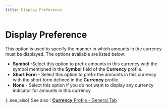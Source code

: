 ```yaml
---
title: Display Preference
---
```


# Display Preference


This option is used to specify the manner in which amounts in the currency  must be displayed. The options available are listed below:

- **Symbol**  -Select this option to prefix amounts in this currency with the symbol  mentioned in the **Symbol** field  of the **Currency** profile.
- **Short 
 Form** - Select this option to prefix the amounts in this currency  with the short form defined in the **Currency**  profile.
- **None**  - Select this option if you do not want to display any currency indicator  for amounts in this currency.



{:.see_also}
See also
: [**Currency** Profile - General Tab]({{site.sc_baseurl}}/options/multicurrency/setup/defining/setting-up-currencies/profile_currency_general_tab.html)
